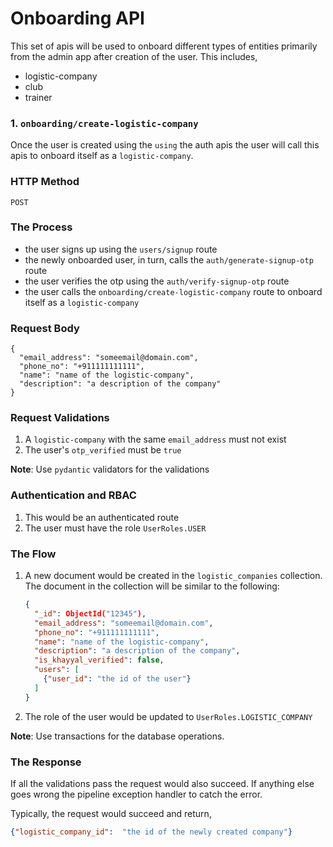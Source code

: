 # Onboarding API

This set of apis will be used to onboard different types of entities
primarily from the admin app after creation of the user. This includes,
- logistic-company
- club
- trainer

### 1. `onboarding/create-logistic-company`
Once the user is created using the `using` the auth apis the user 
will call this apis to onboard itself as a `logistic-company`.

### HTTP Method
`POST`

### The Process
- the user signs up using the `users/signup` route
- the newly onboarded user, in turn, calls the `auth/generate-signup-otp` route
- the user verifies the otp using the `auth/verify-signup-otp` route
- the user calls the `onboarding/create-logistic-company` route to onboard itself as a `logistic-company`

### Request Body

```
{
  "email_address": "someemail@domain.com",
  "phone_no": "+911111111111",
  "name": "name of the logistic-company",
  "description": "a description of the company"
}
```

### Request Validations
1. A `logistic-company` with the same `email_address` must not exist
2. The user's `otp_verified` must be `true`

**Note**: Use `pydantic` validators for the validations

### Authentication and RBAC
1. This would be an authenticated route
2. The user must have the role `UserRoles.USER`

### The Flow
1. A new document would be created in the `logistic_companies` collection.
The document in the collection will be similar to the following:
    ```json
    {
      "_id": ObjectId("12345"),
      "email_address": "someemail@domain.com",
      "phone_no": "+911111111111",
      "name": "name of the logistic-company",
      "description": "a description of the company",
      "is_khayyal_verified": false,
      "users": [
        {"user_id": "the id of the user"}
      ]
    }
    ```
2. The role of the user would be updated to `UserRoles.LOGISTIC_COMPANY`

**Note**: Use transactions for the database operations.

### The Response

If all the validations pass the request would also succeed. If anything
else goes wrong the pipeline exception handler to catch the error.

Typically, the request would succeed and return,

```json
{"logistic_company_id":  "the id of the newly created company"}
```

